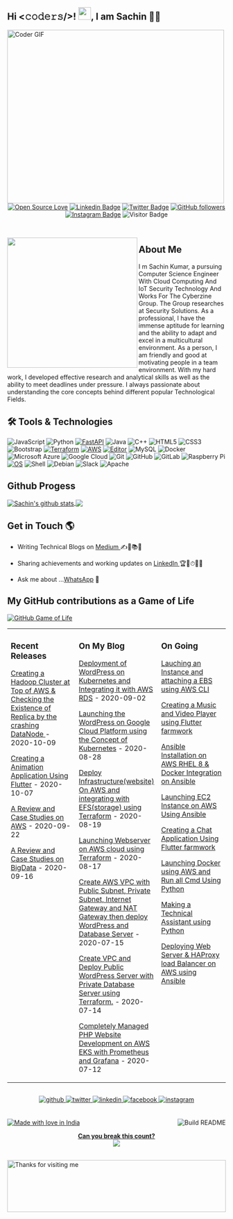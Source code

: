 ## Hi <𝚌𝚘𝚍𝚎𝚛𝚜/>! <img src="https://github.com/TheDudeThatCode/TheDudeThatCode/blob/master/Assets/Hi.gif" width="29px">, I am Sachin 👨‍🎓

<!--Header-->
 <img align="left" src="https://media.giphy.com/media/SWoSkN6DxTszqIKEqv/giphy.gif" alt="Coder GIF" width="500" height="400">
 


##
  
<!--social media icon-->
<div align="center">
 
 
[![Open Source Love](https://badges.frapsoft.com/os/v2/open-source.svg?v=103)](https://github.com/hackcoderr)
[![Linkedin Badge](https://img.shields.io/badge/-Sachin%20Kumar-blue?style=social&logo=Linkedin&logoColor=blue&link=https://www.linkedin.com/in/hackcoderr/)](https://www.linkedin.com/in/hackcoderr/) [![Twitter Badge](http://img.shields.io/badge/-@hackcoderr-1ca0f1?style=social&logo=twitter&logoColor=blue&link=https://twitter.com/hackcoderr)](https://twitter.com/hackcoderr) [![GitHub followers](https://img.shields.io/github/followers/hackcoderr?label=Follow&style=social)](https://github.com/hackcoderr/?tab=follow)
[![Instagram Badge](https://img.shields.io/badge/-hackcoderr-blue?style=social&logo=Instagram&link=https://www.instagram.com/hackcoderr/)](https://www.instagram.com/hackcoderr/) 
![Visitor Badge](https://visitor-badge.laobi.icu/badge?page_id=hackcoderr.hackcoderr)

</div>  

</br>

<!--About Me-->

 <p>
  <img width="300" height="300" align='left' src="https://github.com/hackcoderr/hackcoderr/blob/main/assets/about.png">
</p>

## About Me

I m Sachin Kumar, a pursuing Computer Science Engineer With Cloud Computing And IoT Security Technology And Works For The Cyberzine Group. The Group researches at Security Solutions.  As a professional, I have the immense aptitude for learning and the ability to adapt and excel in a multicultural environment. As a person, I am friendly and good at motivating people in a team environment. With my hard work, I developed effective research and analytical skills as well as the ability to meet deadlines under pressure. I always passionate about understanding the core concepts behind different popular Technological Fields. 



 

  

## 🛠 Tools & Technologies


![JavaScript](https://img.shields.io/badge/-JavaScript-black?style=flat-square&logo=javascript)
![Python](https://img.shields.io/badge/-Python-black?style=flat-square&logo=Python)
[![FastAPI](https://img.shields.io/badge/Python_framework-FastAPI-teal?style=flat-square&logo=python&logoColor=white)](https://fastapi.tiangolo.com/)
![Java](https://img.shields.io/badge/-java-E34A86?style=flat-square&logo=java)
![C++](https://img.shields.io/badge/-C++-00599C?style=flat-square&logo=c)
![HTML5](https://img.shields.io/badge/-HTML5-E34F26?style=flat-square&logo=html5&logoColor=white)
![CSS3](https://img.shields.io/badge/-CSS3-1572B6?style=flat-square&logo=css3)
![Bootstrap](https://img.shields.io/badge/-Bootstrap-563D7C?style=flat-square&logo=bootstrap)
[![Terraform](https://img.shields.io/badge/Learning-Terraform-623ce4?style=flat-square&logo=terraform&logoColor=white)](https://www.terraform.io/)
[![AWS](https://img.shields.io/badge/Learning-AWS-FF9900?style=flat-square&logo=amazon-aws&logoColor=white)](https://github.com/br3ndonland/awsdev)
[![Editor](https://img.shields.io/badge/Editor-VSCode-blue?style=flat-square&logo=visual-studio-code&logoColor=white)](https://code.visualstudio.com/)
![MySQL](https://img.shields.io/badge/-MySQL-black?style=flat-square&logo=mysql)
![Docker](https://img.shields.io/badge/-Docker-black?style=flat-square&logo=docker)
![Microsoft Azure](https://img.shields.io/badge/Microsoft%20Azure-232F7E?style=flat-square&logo=microsoft-azure)
![Google Cloud](https://img.shields.io/badge/Google%20Cloud-black?style=flat-square&logo=google-cloud)
![Git](https://img.shields.io/badge/-Git-black?style=flat-square&logo=git)
![GitHub](https://img.shields.io/badge/-GitHub-181717?style=flat-square&logo=github)
![GitLab](https://img.shields.io/badge/-GitLab-FCA121?style=flat-square&logo=gitlab)
![Raspberry Pi](https://img.shields.io/badge/-Raspberry%20Pi-C51A4A?style=flat-square&logo=Raspberry-Pi)
[![OS](https://img.shields.io/badge/OS-Linux-informational?style=flat-square&logo=linux&logoColor=white)](https://en.wikipedia.org/wiki/Linux)
 ![Shell](https://img.shields.io/badge/-Shell-blasck?style=plastic&logo=Shell)
 ![Debian](https://img.shields.io/badge/-Debian-A80030?style=flat-square&logo=Debian&logoColor=white)
 ![Slack](https://img.shields.io/badge/-Slack-E01563?style=flat-square&logo=Slack&logoColor=white)
 ![Apache](https://img.shields.io/badge/-Apache-D22128?style=flat-square&logo=Apache&logoColor=white)


<!--Github Progess bar-->

## Github Progess
    
<a href="https://github.com/hackcoderr/github-readme-stats">
  <img align="center" src="https://github-readme-stats.anuraghazra1.vercel.app/api?username=hackcoderr&show_icons=true&include_all_commits=true&theme=radical" alt="Sachin's github stats" />
</a>
<a href="https://github.com/hackcoderr/github-readme-stats">
 
  <img align="center" src="https://github-readme-stats.anuraghazra1.vercel.app/api/top-langs/?username=hackcoderr&layout=compact&theme=radical" />
</a>


  
  
  
 
  


## Get in Touch 🌎 



- Writing Technical Blogs on <a href="https://medium.com/@hackcoderr">Medium </a> ✍📃📚💼

- Sharing achievements and working updates on <a href="https://www.linkedin.com/in/hackcoderr">LinkedIn </a> 🏆🥇⏱👨‍✈️

- Ask me about ...<a href="https://wa.me/+919084369325">WhatsApp</a> 💬



## My GitHub contributions as a Game of Life

[![GitHub Game of Life](https://github4life.herokuapp.com/hackcoderr.gif?z=6)](https://github4life.herokuapp.com/hackcoderr)

<!--BLOG Process-->

<b>
<table><tr><td valign="top" width="33%">

### Recent Releases
<!-- recent_releases starts -->
[Creating a Hadoop Cluster at Top of AWS & Checking the Existence of Replica by the crashing DataNode ](https://www.linkedin.com/pulse/setting-up-hadoop-cluster-top-aws-checking-existence-replica-kumar) - 2020-10-09

[Creating a Animation Application Using Flutter](https://www.linkedin.com/posts/hackcoderr_righteducation-rightmentor-vimaldaga-activity-6719325435383177217-rmF2) - 2020-10-07

[A Review and Case Studies on AWS](https://www.linkedin.com/pulse/review-case-study-amazon-web-services-sachin-kumar) - 2020-09-22

[A Review and Case Studies on BigData](https://www.linkedin.com/pulse/review-case-studies-bigdata-sachin-kumar) - 2020-09-16




</td><td valign="top" width="34%"> 
 

 

### On My Blog
<!-- blog starts -->
[Deployment of WordPress on Kubernetes and Integrating it with AWS RDS](https://www.linkedin.com/pulse/deployment-wordpress-kubernetes-integrating-aws-rds-sachin-kumar/) - 2020-09-02

[Launching the WordPress on Google Cloud Platform using the Concept of Kubernetes](https://www.linkedin.com/pulse/launching-wordpress-google-cloud-platform-using-concept-sachin-kumar/) - 2020-08-28

[Deploy Infrastructure(website) On AWS and integrating with EFS(storage) using Terraform](https://www.linkedin.com/pulse/deploy-infrastructurewebsite-aws-integrating-efsstorage-sachin-kumar/) - 2020-08-19

[Launching Webserver on AWS cloud using Terraform](https://www.linkedin.com/pulse/launching-webserver-aws-cloud-using-terraform-sachin-kumar/) - 2020-08-17

[Create AWS VPC with Public Subnet, Private Subnet, Internet Gateway and NAT Gateway then deploy WordPress and Database Server](https://www.linkedin.com/pulse/create-aws-vpc-public-subnet-private-internet-gateway-sachin-kumar/) - 2020-07-15

[Create VPC and Deploy Public WordPress Server with Private Database Server using Terraform.](https://www.linkedin.com/pulse/create-vpc-deploy-public-wordpress-server-private-database-kumar/) - 2020-07-14

[Completely Managed PHP Website Development on AWS EKS with Prometheus and Grafana](https://www.linkedin.com/pulse/completely-managed-php-website-development-aws-eks-prometheus-kumar/) - 2020-07-12

</td><td valign="top" width="33%">

### On Going
<!-- tils starts -->

[Lauching an Instance and attaching a EBS using AWS CLI](https://github.com/hackcoderr/hackcoderr/blob/main/assets/work%20in%20process.jpg) 

[Creating a Music and Video Player using Flutter farmwork](https://github.com/hackcoderr/hackcoderr/blob/main/assets/work%20in%20process.jpg) 

[Ansible Installation on AWS RHEL 8 & Docker Integration on Ansible](https://github.com/hackcoderr/hackcoderr/blob/main/assets/work%20in%20process.jpg)

[Launching EC2 Instance on AWS Using Ansible](https://github.com/hackcoderr/hackcoderr/blob/main/assets/work%20in%20process.jpg) 

[Creating a Chat Application Using Flutter farmwork](https://github.com/hackcoderr/hackcoderr/blob/main/assets/work%20in%20process.jpg) 

[Launching Docker using AWS and Run all Cmd Using Python](https://github.com/hackcoderr/hackcoderr/blob/main/assets/work%20in%20process.jpg) 

[Making a Technical Assistant using Python](https://github.com/hackcoderr/hackcoderr/blob/main/assets/work%20in%20process.jpg) 

[Deploying Web Server & HAProxy load Balancer on AWS using Ansible](https://github.com/hackcoderr/hackcoderr/blob/main/assets/work%20in%20process.jpg) 

</td></tr></table> </b>

## 
<div align="center">
<a href="https://github.com/rishavanand" target="_blank">
<img src=https://img.shields.io/badge/github-%2324292e.svg?&style=for-the-badge&logo=github&logoColor=white alt=github style="margin-bottom: 5px;" />
</a>
<a href="https://twitter.com/iamrishavanand" target="_blank">
<img src=https://img.shields.io/badge/twitter-%2300acee.svg?&style=for-the-badge&logo=twitter&logoColor=white alt=twitter style="margin-bottom: 5px;" />
</a>

<a href="https://linkedin.com/in/rishavanand" target="_blank">
<img src=https://img.shields.io/badge/linkedin-%231E77B5.svg?&style=for-the-badge&logo=linkedin&logoColor=white alt=linkedin style="margin-bottom: 5px;" />
</a>
<a href="https://www.facebook.com/iamrishavanand" target="_blank">
<img src=https://img.shields.io/badge/facebook-%232E87FB.svg?&style=for-the-badge&logo=facebook&logoColor=white alt=facebook style="margin-bottom: 5px;" />
</a>
<a href="https://instagram.com/iamrishavanand" target="_blank">
<img src=https://img.shields.io/badge/instagram-%23000000.svg?&style=for-the-badge&logo=instagram&logoColor=white alt=instagram style="margin-bottom: 5px;" />
</a>  


</div>  
  

<br/>  

<!--Game-->

<a href="https://github.com/hackcoderr/hackcoderr"><img src="https://github.com/simonw/simonw/workflows/Build%20README/badge.svg" align="right" alt="Build README">


![Made with love in India](https://madewithlove.now.sh/in?heart=true&template=for-the-badge)


<p align="center"> 
  <b>Can you break this count?</b><br>
  <img src="https://profile-counter.glitch.me/hackcoderr/count.svg" />
</p>
   <br>
 
   
<img height="120" alt="Thanks for visiting me" width="100%" src="https://raw.githubusercontent.com/BrunnerLivio/brunnerlivio/master/images/marquee.svg" />



